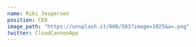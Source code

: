 ```yaml
---
name: Riki Jespersen
position: CEO
image_path: "https://unsplash.it/600/503?image=1025&a=.png"
twitter: CloudCannonApp
---
```

